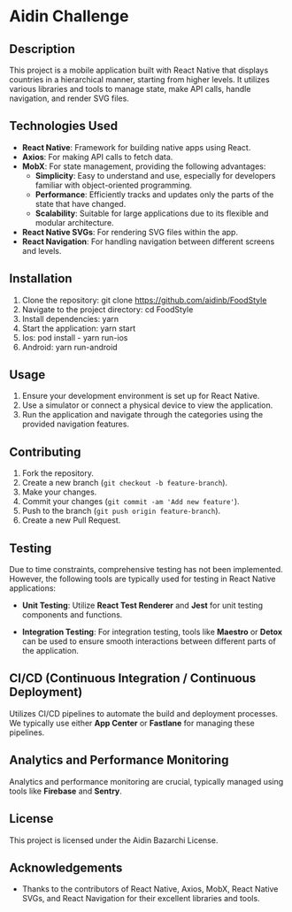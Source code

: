 # Aidin Challenge

## Description

This project is a mobile application built with React Native that displays countries in a hierarchical manner, starting from higher levels. It utilizes various libraries and tools to manage state, make API calls, handle navigation, and render SVG files.

## Technologies Used

- **React Native**: Framework for building native apps using React.
- **Axios**: For making API calls to fetch data.
- **MobX**: For state management, providing the following advantages:
   - **Simplicity**: Easy to understand and use, especially for developers familiar with object-oriented programming.
   - **Performance**: Efficiently tracks and updates only the parts of the state that have changed.
   - **Scalability**: Suitable for large applications due to its flexible and modular architecture.
- **React Native SVGs**: For rendering SVG files within the app.
- **React Navigation**: For handling navigation between different screens and levels.

## Installation

1. Clone the repository: git clone https://github.com/aidinb/FoodStyle
2. Navigate to the project directory: cd FoodStyle
3. Install dependencies: yarn
4. Start the application: yarn start
5. Ios: pod install - yarn run-ios
6. Android: yarn run-android

## Usage

1. Ensure your development environment is set up for React Native.
2. Use a simulator or connect a physical device to view the application.
3. Run the application and navigate through the categories using the provided navigation features.

## Contributing

1. Fork the repository.
2. Create a new branch (`git checkout -b feature-branch`).
3. Make your changes.
4. Commit your changes (`git commit -am 'Add new feature'`).
5. Push to the branch (`git push origin feature-branch`).
6. Create a new Pull Request.

## Testing

Due to time constraints, comprehensive testing has not been implemented. However, the following tools are typically used for testing in React Native applications:

- **Unit Testing**: Utilize **React Test Renderer** and **Jest** for unit testing components and functions.

- **Integration Testing**: For integration testing, tools like **Maestro** or **Detox** can be used to ensure smooth interactions between different parts of the application.

## CI/CD (Continuous Integration / Continuous Deployment)

Utilizes CI/CD pipelines to automate the build and deployment processes. We typically use either **App Center** or **Fastlane** for managing these pipelines.

## Analytics and Performance Monitoring

Analytics and performance monitoring are crucial, typically managed using tools like **Firebase** and **Sentry**.

## License

This project is licensed under the Aidin Bazarchi License.

## Acknowledgements

- Thanks to the contributors of React Native, Axios, MobX, React Native SVGs, and React Navigation for their excellent libraries and tools.
